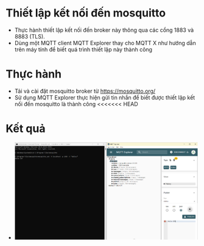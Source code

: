 # Thiết lập kết nối đến mosquitto 

- Thực hành thiết lập kết nối đến broker này thông qua các cổng 1883 và 8883 (TLS). 
- Dùng một MQTT client MQTT Explorer thay cho MQTT X như hướng dẫn trên máy tính để biết quá trình thiết lập này thành công

# Thực hành

- Tải và cài đặt mosquitto broker từ  https://mosquitto.org/
- Sử dụng MQTT Explorer thực hiện gửi tin nhắn để biết được thiết lập kết nối đến mosquitto là thành công
<<<<<<< HEAD

# Kết quả
- ![Mosquitto_MQTTExplorer](./image/Mosquitto_MQTTExplorer.png "Mosquitto_MQTTExplore")


